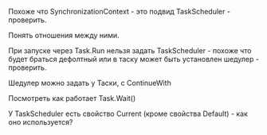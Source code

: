 Похоже что SynchronizationContext - это подвид TaskScheduler - проверить.

Понять отношения между ними.

При запуске через Task.Run нельзя задать TaskScheduler - похоже что будет браться дефолтный или в таcку может быть установлен шедулер - проверить.

Шедулер можно задать у Таски, c ContinueWith

Посмотреть как работает Task.Wait\(\)

У TaskScheduler есть свойство Current \(кроме свойства Default\) - как оно используется?

